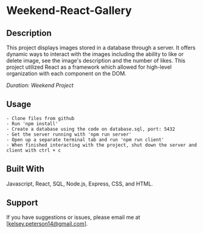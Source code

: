 # Weekend-React-Gallery

## Description

This project displays images stored in a database through a server. It offers dynamic ways to interact with the images including the ability to like or delete image, see the image's description and the number of likes. This project utilized React as a framework which allowed for high-level organization with each component on the DOM.

_Duration: Weekend Project_

## Usage
    - Clone files from github
    - Run 'npm install'
    - Create a database using the code on database.sql, port: 5432
    - Get the server running with 'npm run server'
    - Open up a separate terminal tab and run 'npm run client'
    - When finished interacting with the project, shut down the server and client with ctrl + c

## Built With
Javascript, React, SQL, Node.js, Express, CSS, and HTML.

## Support
If you have suggestions or issues, please email me at [kelsey.peterson14@gmail.com].